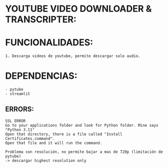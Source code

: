 # YOUTUBE VIDEO DOWNLOADER & TRANSCRIPTER:

# FUNCIONALIDADES:
    1. Descarga videos de youtube, permite descargar solo audio.

# DEPENDENCIAS:
    - pytube
    - streamlit

## ERRORS:

    SSL ERROR
    Go to your applications folder and look for Python folder. Mine says "Python 3.11"
    Open that directory, there is a file called "Install Certificates.command".
    Open that file and it will run the command.

    Problema con resolución, no permite bajar a mas de 720p (limitación de pytube)
    -> descargar highest resolution only